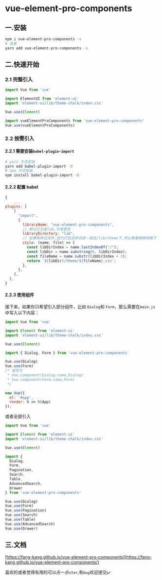 # vue-element-pro-components

## 一.安装

```bash
npm i vue-element-pro-components -s
# 或者
yarn add vue-element-pro-components -s
```

## 二.快速开始

### 2.1 完整引入

```js
import Vue from 'vue'

import ElementUI from 'element-ui'
import 'element-ui/lib/theme-chalk/index.css'

Vue.use(Element)

import vueElementProComponents from 'vue-element-pro-components'
Vue.use(vueElementProComponents)
```

### 2.2 按需引入

#### 2.2.1 需要安装`babel-plugin-import`

```bash
# yarn 方式安装
yarn add babel-plugin-import -D
# npm 方式安装
npm install babel-plugin-import -D
```

#### 2.2.2 配置 babel

```js
{
    ...
plugins: [
    [
      "import",
      {
        libraryName: "vue-element-pro-components",
        // 默认打包是lib,不用更改
        libraryDirectory: "lib",
        // 如果有样式文件,因为打包后样式统一放在/lib/theme下,所以需要稍微转换下
        style: (name, file) => {
          const libDirIndex = name.lastIndexOf("/");
          const libDir = name.substring(0, libDirIndex);
          const fileName = name.substr(libDirIndex + 1);
          return `${libDir}/theme/${fileName}.css`;
        },
      },
    ],
  ],
}
```

#### 2.2.3 使用组件

接下来，如果你只希望引入部分组件，比如 `Dialog`和 `Form`，那么需要在`main.js` 中写入以下内容：

```js
import Vue from 'vue'

import Element from 'element-ui'
import 'element-ui/lib/theme-chalk/index.css'

Vue.use(Element)

import { Dialog, Form } from 'vue-element-pro-components'

Vue.use(Dialog)
Vue.use(Form)
/* 或写为
 * Vue.component(Dialog.name,Dialog)
 * Vue.component(Form.name,Form)
 */

new Vue({
  el: '#app',
  render: h => h(App)
});
```

或者全部引入

```js
import Vue from 'vue'

import Element from 'element-ui'
import 'element-ui/lib/theme-chalk/index.css'

Vue.use(Element)

import {
  Dialog,
  Form,
  Pagination,
  Search,
  Table,
  AdvancedSearch,
  Drawer
} from 'vue-element-pro-components'

Vue.use(Dialog)
Vue.use(Form)
Vue.use(Pagination)
Vue.use(Search)
Vue.use(Table)
Vue.use(AdvancedSearch)
Vue.use(Drawer)
```

## 三.文档

[https://fang-kang.github.io/vue-element-pro-components](https://fang-kang.github.io/vue-element-pro-components/)

喜欢的或者觉得有用的可以点一点`star`,有`bug`欢迎提交`pr`
